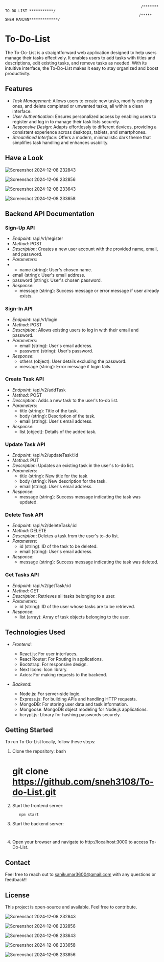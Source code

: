                                                                   /******* TO-DO-LIST ***********/
                                                                 /***** SNEH RANJAN*************/

# To-Do-List

The To-Do-List is a straightforward web application designed to help users manage their tasks effectively. It enables users to add tasks with titles and descriptions, edit existing tasks, and remove tasks as needed. With its intuitive interface, the To-Do-List makes it easy to stay organized and boost productivity.

## Features


- *Task Management*: Allows users to create new tasks, modify existing ones, and delete completed or unwanted tasks, all within a clean interface.
- *User Authentication*: Ensures personalized access by enabling users to register and log in to manage their task lists securely.
- *Responsive Design*: Adapts effortlessly to different devices, providing a consistent experience across desktops, tablets, and smartphones.
- *Streamlined Interface*: Offers a modern, minimalistic dark theme that simplifies task handling and enhances usability.



## Have a Look


![Screenshot 2024-12-08 232843](https://github.com/user-attachments/assets/fd336588-9474-411d-98ad-63c21cc22f24)

![Screenshot 2024-12-08 232856](https://github.com/user-attachments/assets/dddd2784-5ea3-4e43-85d8-c2171f4e745e)


![Screenshot 2024-12-08 233643](https://github.com/user-attachments/assets/f86b6a37-376a-4ba3-8793-5177f00f77c9)


![Screenshot 2024-12-08 233658](https://github.com/user-attachments/assets/dffd25a8-9b5d-45ef-83d8-8dae07961bb0)


## Backend API Documentation

### Sign-Up API

- *Endpoint*: /api/v1/register
- *Method*: POST
- *Description*: Creates a new user account with the provided name, email, and password.
- *Parameters*:
-   - name (string): User's chosen name.
  - email (string): User's email address.
  - password (string): User's chosen password.
- *Response*:
  - message (string): Success message or error message if user already exists.

### Sign-In API

- *Endpoint*: /api/v1/login
- *Method*: POST
- *Description*: Allows existing users to log in with their email and password.
- *Parameters*:
  - email (string): User's email address.
  - password (string): User's password.
- *Response*:
  - others (object): User details excluding the password.
  - message (string): Error message if login fails.

### Create Task API

- *Endpoint*: /api/v2/addTask
- *Method*: POST
- *Description*: Adds a new task to the user's to-do list.
- *Parameters*:
  - title (string): Title of the task.
  - body (string): Description of the task.
  - email (string): User's email address.
- *Response*:
  - list (object): Details of the added task.

### Update Task API

- *Endpoint*: /api/v2/updateTask/:id
- *Method*: PUT
- *Description*: Updates an existing task in the user's to-do list.
- *Parameters*:
    - title (string): New title for the task.
    - body (string): New description for the task.
    - email (string): User's email address.
- *Response*:
    - message (string): Success message indicating the task was updated.

### Delete Task API

- *Endpoint*: /api/v2/deleteTask/:id
- *Method*: DELETE
- *Description*: Deletes a task from the user's to-do list.
- *Parameters*:
    - id (string): ID of the task to be deleted.
    - email (string): User's email address.
- *Response*:
    - message (string): Success message indicating the task was deleted.

### Get Tasks API

- *Endpoint*: /api/v2/getTask/:id
- *Method*: GET
- *Description*: Retrieves all tasks belonging to a user.
- *Parameters*:
    - id (string): ID of the user whose tasks are to be retrieved.
- *Response*:
    - list (array): Array of task objects belonging to the user.

## Technologies Used

- *Frontend*:
  - React.js: For user interfaces.
  - React Router: For Routing in applications.
  - Bootstrap: For responsive design.
  - Next Icons: Icon library.
  - Axios: For making requests to the backend.

- *Backend*:
  - Node.js: For server-side logic.
  - Express.js: For building APIs and handling HTTP requests.
  - MongoDB: For storing user data and task information.
  - Mongoose: MongoDB object modeling for Node.js applications.
  - bcrypt.js: Library for hashing passwords securely.

## Getting Started

To run To-Do-List locally, follow these steps:

1. Clone the repository:
    bash
    # git clone https://github.com/sneh3108/To-do-List.git





4. Start the frontend server:
    ```cd frontend
       npm start
    ```

5. Start the backend server:
    ```nodemon app.js
   

6. Open your browser and navigate to http://localhost:3000 to access To-Do-List.

## Contact

Feel free to reach out to sanikumar3600@gmail.com with any questions or feedback!!

## License

This project is open-source and available. Feel free to contribute.


![Screenshot 2024-12-08 232843](https://github.com/user-attachments/assets/fd336588-9474-411d-98ad-63c21cc22f24)

![Screenshot 2024-12-08 232856](https://github.com/user-attachments/assets/dddd2784-5ea3-4e43-85d8-c2171f4e745e)


![Screenshot 2024-12-08 233643](https://github.com/user-attachments/assets/f86b6a37-376a-4ba3-8793-5177f00f77c9)


![Screenshot 2024-12-08 233658](https://github.com/user-attachments/assets/dffd25a8-9b5d-45ef-83d8-8dae07961bb0)

![Screenshot 2024-12-08 233856](https://github.com/user-attachments/assets/62cce5f8-76d7-4937-9c98-a3332edbc7d0)
                                                                 
